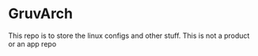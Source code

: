 # GruvArch
This repo is to store the linux configs and other stuff. This is not a product or an app repo
